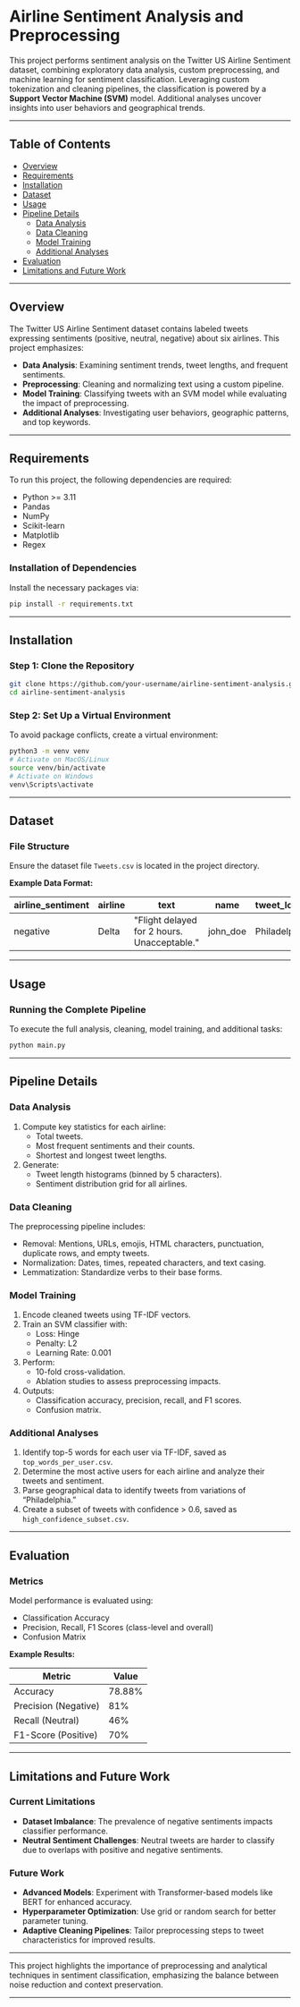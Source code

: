 # Airline Sentiment Analysis and Preprocessing

This project performs sentiment analysis on the Twitter US Airline Sentiment dataset, combining exploratory data analysis, custom preprocessing, and machine learning for sentiment classification. Leveraging custom tokenization and cleaning pipelines, the classification is powered by a **Support Vector Machine (SVM)** model. Additional analyses uncover insights into user behaviors and geographical trends.

---

## Table of Contents

- [Overview](#overview)
- [Requirements](#requirements)
- [Installation](#installation)
- [Dataset](#dataset)
- [Usage](#usage)
- [Pipeline Details](#pipeline-details)
  - [Data Analysis](#data-analysis)
  - [Data Cleaning](#data-cleaning)
  - [Model Training](#model-training)
  - [Additional Analyses](#additional-analyses)
- [Evaluation](#evaluation)
- [Limitations and Future Work](#limitations-and-future-work)

---

## Overview

The Twitter US Airline Sentiment dataset contains labeled tweets expressing sentiments (positive, neutral, negative) about six airlines. This project emphasizes:

- **Data Analysis**: Examining sentiment trends, tweet lengths, and frequent sentiments.
- **Preprocessing**: Cleaning and normalizing text using a custom pipeline.
- **Model Training**: Classifying tweets with an SVM model while evaluating the impact of preprocessing.
- **Additional Analyses**: Investigating user behaviors, geographic patterns, and top keywords.

---

## Requirements

To run this project, the following dependencies are required:

- Python >= 3.11
- Pandas
- NumPy
- Scikit-learn
- Matplotlib
- Regex

### Installation of Dependencies

Install the necessary packages via:

```bash
pip install -r requirements.txt
```

---

## Installation

### Step 1: Clone the Repository

```bash
git clone https://github.com/your-username/airline-sentiment-analysis.git
cd airline-sentiment-analysis
```

### Step 2: Set Up a Virtual Environment

To avoid package conflicts, create a virtual environment:

```bash
python3 -m venv venv
# Activate on MacOS/Linux
source venv/bin/activate
# Activate on Windows
venv\Scripts\activate
```

---

## Dataset

### File Structure

Ensure the dataset file `Tweets.csv` is located in the project directory.

**Example Data Format:**

| airline_sentiment | airline | text                                      | name     | tweet_location | airline_sentiment_confidence |
| ----------------- | ------- | ----------------------------------------- | -------- | -------------- | ---------------------------- |
| negative          | Delta   | "Flight delayed for 2 hours. Unacceptable." | john_doe | Philadelphia   | 0.98                         |

---

## Usage

### Running the Complete Pipeline

To execute the full analysis, cleaning, model training, and additional tasks:

```bash
python main.py
```

---

## Pipeline Details

### Data Analysis

1. Compute key statistics for each airline:
   - Total tweets.
   - Most frequent sentiments and their counts.
   - Shortest and longest tweet lengths.
2. Generate:
   - Tweet length histograms (binned by 5 characters).
   - Sentiment distribution grid for all airlines.

### Data Cleaning

The preprocessing pipeline includes:

- Removal: Mentions, URLs, emojis, HTML characters, punctuation, duplicate rows, and empty tweets.
- Normalization: Dates, times, repeated characters, and text casing.
- Lemmatization: Standardize verbs to their base forms.

### Model Training

1. Encode cleaned tweets using TF-IDF vectors.
2. Train an SVM classifier with:
   - Loss: Hinge
   - Penalty: L2
   - Learning Rate: 0.001
3. Perform:
   - 10-fold cross-validation.
   - Ablation studies to assess preprocessing impacts.
4. Outputs:
   - Classification accuracy, precision, recall, and F1 scores.
   - Confusion matrix.

### Additional Analyses

1. Identify top-5 words for each user via TF-IDF, saved as `top_words_per_user.csv`.
2. Determine the most active users for each airline and analyze their tweets and sentiment.
3. Parse geographical data to identify tweets from variations of “Philadelphia.”
4. Create a subset of tweets with confidence > 0.6, saved as `high_confidence_subset.csv`.

---

## Evaluation

### Metrics

Model performance is evaluated using:

- Classification Accuracy
- Precision, Recall, F1 Scores (class-level and overall)
- Confusion Matrix

**Example Results:**

| Metric               | Value  |
| -------------------- | ------ |
| Accuracy             | 78.88% |
| Precision (Negative) | 81%    |
| Recall (Neutral)     | 46%    |
| F1-Score (Positive)  | 70%    |

---

## Limitations and Future Work

### Current Limitations

- **Dataset Imbalance**: The prevalence of negative sentiments impacts classifier performance.
- **Neutral Sentiment Challenges**: Neutral tweets are harder to classify due to overlaps with positive and negative sentiments.

### Future Work

- **Advanced Models**: Experiment with Transformer-based models like BERT for enhanced accuracy.
- **Hyperparameter Optimization**: Use grid or random search for better parameter tuning.
- **Adaptive Cleaning Pipelines**: Tailor preprocessing steps to tweet characteristics for improved results.

---

This project highlights the importance of preprocessing and analytical techniques in sentiment classification, emphasizing the balance between noise reduction and context preservation.

---
